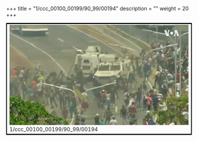 +++
title = "1/ccc_00100_00199/90_99/00194"
description = ""
weight = 20
+++

<table style="border:2px solid black;max-width:800px;max-height:800px;" 
><tr><td>
<img class="center-fit-jpg"
src="/jpg_/aaa_20190430_NxaOmWaI8sI_00193.jpg">
1/ccc_00100_00199/90_99/00194
</img></td></tr></table>
